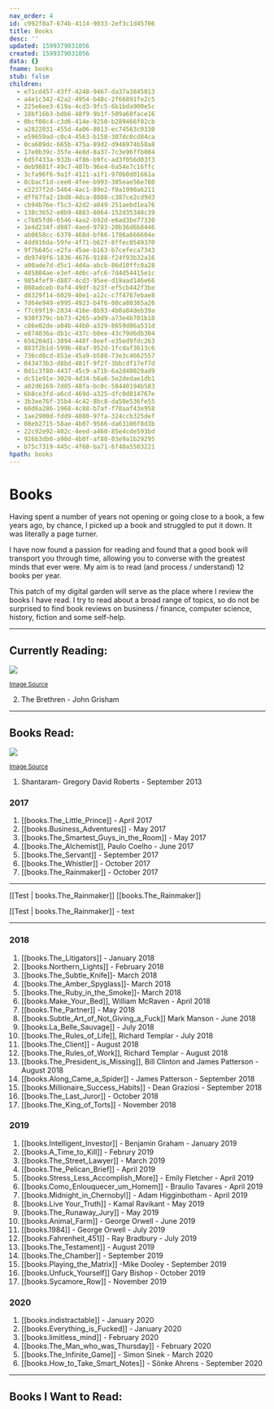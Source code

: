 ```yaml
---
nav_order: 4
id: c992f0a7-674b-4114-9033-2ef3c1d45706
title: Books
desc: ''
updated: 1599379031056
created: 1599379031056
data: {}
fname: books
stub: false
children:
  - e71cd457-43ff-4248-9467-da37a3845013
  - a4e1c342-42a2-4954-b48c-2f66891fe2c5
  - 225e6ee3-619a-4cd3-9fc5-6b1bda900e5c
  - 18bf16b3-bdb6-48f9-9b1f-509a60face16
  - 0bcf08c4-c3d6-414e-9250-b289466f02cb
  - a2822031-455d-4a06-8013-ec74563c0330
  - e59659ad-c0c4-4563-b158-307dc0cd84ca
  - 0ca609dc-665b-475a-89d2-d946974b58a8
  - 17e0b39c-35fe-4e8d-8a37-7c3e96ffb004
  - 6d5f433a-932b-4f86-b9fc-ad3f056d03f3
  - deb9881f-49c7-407b-96e4-6a54e7c16ffc
  - 3cfa96f6-9a1f-4121-a1f1-970b0d01661a
  - 8cbacf1d-cee0-4fee-b993-385eae56e780
  - e2237f2d-5464-4ac1-89e2-f0a1990a6211
  - dff67fa2-1bd8-4dca-8088-c387ce2cd9d3
  - cb94b76e-f5c3-42d2-a049-251aebd1ea76
  - 138c3652-e8b9-4883-8064-152d35348c39
  - c7b85fd6-6546-4aa2-b92d-e6ad3be77330
  - 1e4d234f-d087-4aed-9783-20b36d6b8446
  - ab0658cc-6379-468d-bf66-1786a666604e
  - 4dd916da-59fe-4f71-b62f-8ffec0549370
  - 9f7b645c-e2fa-45ae-b163-b7cefeca7343
  - db9749f6-1836-4676-9188-f24f93b32a16
  - a00ade7d-d5c1-4d4a-abcb-86d10ffc0a28
  - 485804ae-e3ef-4d6c-afc6-7d4d54415e1c
  - 9854fef9-d887-4cd3-95ee-d19aad146e66
  - 080adceb-0af4-49df-b23f-ef5cb442f3be
  - d8329f14-6029-40e1-a12c-c7f4767ebae8
  - 7d64e949-e995-4923-b4f6-00ca80365a26
  - f7c69f19-2834-416e-8b93-4b0a84deb39a
  - 930f379c-bb73-4265-a9d9-a73e4b701b18
  - c86e02de-a04b-44b0-a329-8659d06a531d
  - e874036a-db1c-437c-b0ee-43c79d6db304
  - 656204d1-3094-448f-8eef-e35ed9fdc263
  - 803f2b1d-599b-48af-952d-1fcdaf3613c6
  - 736cd8cd-851e-45a9-b588-73e3c4662557
  - 043473b3-d8bd-481f-9f2f-3bbcdf17ef7d
  - 0d1c3f80-4437-45c9-a71b-6a2d40029ad9
  - dc51e91e-3029-4d34-b8a6-5e2dedae1db1
  - a02d6169-7d85-48fa-bc0c-58440194b583
  - 6b8ce3fd-a6cd-469d-a325-dfc0d814767e
  - 3b3ee76f-35b4-4c42-8bc8-da50e536fe55
  - 60d6a286-1968-4c88-b7af-f70aaf43e958
  - 1ae2900d-fdd9-4080-97fa-324ccb325def
  - 08eb2715-58ae-4b07-9566-da63106f8d3b
  - 22c92e92-402c-4eed-a460-85e4cde593bd
  - 926b3db0-a90d-4b0f-af80-03e9a1b29295
  - b75c7319-445c-4f60-ba71-6f40a5503221
hpath: books
---
```


# Books

Having spent a number of years not opening or going close to a book, a few years ago, by chance, I picked up a book and struggled to put it down. It was literally a page turner.

I have now found a passion for reading and found that a good book will transport you through time, allowing you to converse with the greatest minds that ever were. My aim is to read (and process / understand) 12 books per year.

This patch of my digital garden will serve as the place where I review the books I have read. I try to read about a broad range of topics, so do not be surprised to find book reviews on business / finance, computer science, history, fiction and some self-help. 


--- 
## Currently Reading:

<img style="max-width: 400px;" src="https://images.unsplash.com/photo-1527554677374-236d3bc88a34?ixlib=rb-1.2.1&ixid=eyJhcHBfaWQiOjEyMDd9&auto=format&fit=crop&w=1267&q=80"/>  

<sup><a href="https://unsplash.com/photos/NN3bYSPU2tQ" target="_blank">Image Source</a></sup>

2. The Brethren - John Grisham


--- 
## Books Read:


<img style="max-width: 400px;" src="https://images.unsplash.com/photo-1524995997946-a1c2e315a42f?ixlib=rb-1.2.1&ixid=eyJhcHBfaWQiOjEyMDd9&auto=format&fit=crop&w=1350&q=80"/> 

<sup><a href="https://unsplash.com/photos/2JIvboGLeho" target="_blank">Image Source</a></sup>

1. Shantaram- Gregory David Roberts - September 2013

### 2017

1. [[books.The_Little_Prince]] - April 2017
3. [[books.Business_Adventures]] - May 2017
4. [[books.The_Smartest_Guys_in_the_Room]] -  May 2017
5. [[books.The_Alchemist]], Paulo Coelho -  June 2017
6. [[books.The_Servant]] - September 2017
7. [[books.The_Whistler]] - October 2017
8. [[books.The_Rainmaker]] - October 2017

---

[[Test | books.The_Rainmaker]]
[[books.The_Rainmaker]]

[[Test | books.The_Rainmaker]] - text

---

### 2018

1. [[books.The_Litigators]] - January 2018
2. [[books.Northern_Lights]] - February 2018
3. [[books.The_Subtle_Knife]]- March 2018
4. [[books.The_Amber_Spyglass]]- March 2018
5. [[books.The_Ruby_in_the_Smoke]]- March 2018
6. [[books.Make_Your_Bed]], William McRaven - April 2018
7. [[books.The_Partner]] - May 2018
8. [[books.Subtle_Art_of_Not_Giving_a_Fuck]] Mark Manson - June 2018
9. [[books.La_Belle_Sauvage]] - July 2018
10. [[books.The_Rules_of_Life]], Richard Templar - July 2018
11. [[books.The_Client]] - August 2018
12. [[books.The_Rules_of_Work]], Richard Templar - August 2018
13. [[books.The_President_is_Missing]], Bill Clinton and James Patterson - August 2018
14. [[books.Along_Came_a_Spider]] - James Patterson - September 2018
15. [[books.Millionaire_Success_Habits]] - Dean Graziosi - September 2018
16. [[books.The_Last_Juror]] - October 2018
17. [[books.The_King_of_Torts]] - November 2018

### 2019

1. [[books.Intelligent_Investor]] - Benjamin Graham - January 2019
2. [[books.A_Time_to_Kill]] - Februry 2019
3. [[books.The_Street_Lawyer]] - March 2019
4. [[books.The_Pelican_Brief]] - April 2019
5. [[books.Stress_Less_Accomplish_More]] - Emily Fletcher - April 2019
6. [[books.Como_Enlouquecer_um_Homem]] - Braulio Tavares - April 2019
7. [[books.Midnight_in_Chernobyl]] - Adam Higginbotham - April 2019
8. [[books.Live Your_Truth]] - Kamal Ravikant - May 2019
9. [[books.The_Runaway_Jury]] - May 2019
10. [[books.Animal_Farm]] - George Orwell - June 2019
11. [[books.1984]] - George Orwell - July 2019
12. [[books.Fahrenheit_451]] - Ray Bradbury - July 2019
13. [[books.The_Testament]] - August 2019
14. [[books.The_Chamber]] - September 2019
15. [[books.Playing_the_Matrix]] -Mike Dooley - September 2019
16. [[books.Unfuck_Yourself]] Gary Bishop - October 2019
17. [[books.Sycamore_Row]] - November 2019

### 2020

1. [[books.indistractable]] - January 2020
2. [[books.Everything_is_Fucked]] - January 2020
3. [[books.limitless_mind]] - February 2020
4. [[books.The_Man_who_was_Thursday]] - February 2020
5. [[books.The_Infinite_Game]] - Simon Sinek - March 2020
6. [[books.How_to_Take_Smart_Notes]] - Sönke Ahrens - September 2020

--- 
## Books I Want to Read: 
